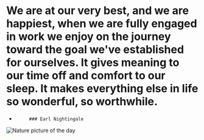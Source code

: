# We are at our very best, and we are happiest, when we are fully engaged in work we enjoy on the journey toward the goal we've established for ourselves. It gives meaning to our time off and comfort to our sleep. It makes everything else in life so wonderful, so worthwhile.   -          ### Earl Nightingale <img src="http://www.naturepicoftheday.com/npods/2021/february/winterscape_800w.jpg" alt="Nature picture of the day">